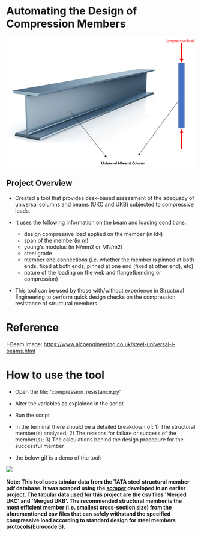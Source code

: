 # Automating the Design of Compression Members

![](https://github.com/favourumeh/compression_resistance/blob/main/Universal%20I-Beam%20and%20compressive%20load%20image.png)

## Project Overview
- Created a tool that provides desk-based assessment of the adequacy of universal columns and beams (UKC and UKB) subjected to compressive loads. 
- It uses the following information on the beam and loading conditions:  
   - design compressive load applied on the member (in kN)
   - span of the member(in m)
   - young's modulus (in N/mm2 or MN/m2)
   - steel grade
   - member end connections (i.e. whether the member is pinned at both ends, fixed at both ends, pinned at one end (fixed at other end), etc)
   - nature of the loading on the web and flange(bending or compression) 

- This tool can be used by those with/without experience in Structural Engineering to perform quick design checks on the compression resistance of structural members

# Reference
I-Beam image: https://www.alcoengineering.co.uk/steel-universal-i-beams.html

# How to use the tool
- Open the file: 'compression_resistance.py'  
- Alter the variables as explained in the script
- Run the script 
- In the terminal there should be a detailed breakdown of: 
      1) The structural member(s) analysed; 
      2) The reasons for failure or success of the member(s); 
      3) The calculations behind the design procedure for the successful member

- the below gif is a demo of the tool:

![](https://github.com/favourumeh/compression_resistance/blob/main/GIF_demo.gif)


**Note: This tool uses tabular data from the TATA steel structural member pdf database. It was scraped using the [scraper](https://github.com/favourumeh/PDF-SCRAPE-TATA-STEEL-SECTION-TABLES) developed in an earlier project. The tabular data used for this project are the csv files 'Merged UKC' and 'Merged UKB'. The recommended structural member is the most efficient member (i.e. smallest cross-section size) from the aforementioned csv files that can safely withstand the specified compressive load according to standard design for steel members protocols(Eurocode 3).**





